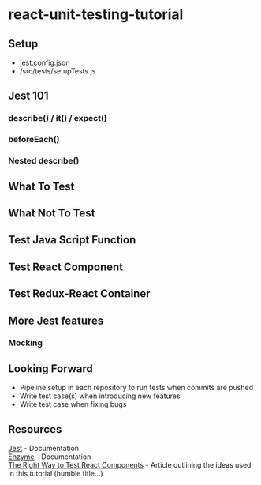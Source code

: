 # react-unit-testing-tutorial

## Setup

* jest.config.json
* /src/tests/setupTests.js

## Jest 101

### describe() / it() / expect()

### beforeEach()

### Nested describe()

## What To Test

## What Not To Test

## Test Java Script Function

## Test React Component

## Test Redux-React Container

## More Jest features

### Mocking


## Looking Forward

* Pipeline setup in each repository to run tests when commits are pushed 
* Write test case(s) when introducing new features
* Write test case when fixing bugs

## Resources

<a href="https://jestjs.io/">Jest</a> - Documentation<br>
<a href="https://airbnb.io/enzyme/">Enzyme</a> - Documentation<br>
<a href="https://medium.freecodecamp.org/the-right-way-to-test-react-components-548a4736ab22">The Right Way to Test React Components</a> - Article outlining the ideas used in this tutorial (humble title...) 
